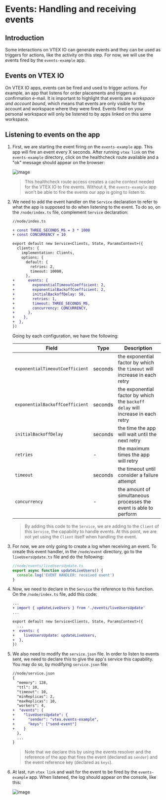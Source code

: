 # Events: Handling and receiving events

## Introduction

Some interactions on VTEX IO can generate events and they can be used as triggers for actions, like the activity on this step. For now, we will use the events fired by the `events-example` app.

## Events on VTEX IO

On VTEX IO apps, events can be fired and used to trigger actions. For example, an app that listens for order placements and triggers a confirmation e-mail. It is important to highlight that events are _workspace and account bound_, which means that events are only visible for the account and workspace where they were fired. Events fired on your personal workspace will only be listened to by apps linked on this same workspace.

## Listening to events on the app

1. First, we are starting the event firing on the `events-example` app. This app will fire an event every X seconds. After running `vtex link` on the `events-example` directory, click on the healthcheck route available and a "ok" message should appear on the browser:

   ![image](https://user-images.githubusercontent.com/43679629/83802091-8c69f380-a680-11ea-82af-a438fb73f40b.png)

   > This healthcheck route access creates a cache context needed for the VTEX IO to fire events. Without it, the `events-example` app won't be able to fire the events our app is going to listen to.

2. We need to add the event handler on the `Service` declaration to refer to what the app is supposed to do when listening to the event. To do so, on the `/node/index.ts` file, complement `Service` declaration:

   ```diff
   //node/index.ts

   + const THREE_SECONDS_MS = 3 * 1000
   + const CONCURRENCY = 10

   export default new Service<Clients, State, ParamsContext>({
     clients: {
       implementation: Clients,
       options: {
         default: {
           retries: 2,
           timeout: 10000,
         },
   +      events: {
   +        exponentialTimeoutCoefficient: 2,
   +        exponentialBackoffCoefficient: 2,
   +        initialBackoffDelay: 50,
   +        retries: 1,
   +        timeout: THREE_SECONDS_MS,
   +        concurrency: CONCURRENCY,
   +      },
   +    },
   +  },
   })
   ```

   Going by each configuration, we have the following:

   | Field                           | Type    | Description                                                                     |
   | ------------------------------- | ------- | ------------------------------------------------------------------------------- |
   | `exponentialTimeoutCoefficient` | seconds | the exponential factor by which the `timeout` will increase in each retry       |
   | `exponentialBackoffCoefficient` | seconds | the exponential factor by which the `backoff delay` will increase in each retry |
   | `initialBackoffDelay`           | seconds | the time the app will wait until the next retry                                 |
   | `retries`                       | -       | the maximum times the app will retry                                            |
   | `timeout`                       | seconds | the timeout until consider a failure attempt                                    |
   | `concurrency`                   | -       | the amount of simultaneous processes the event is able to perform               |

   > By adding this code to the `Service`, we are adding to the `Client` of this `Service`, the capability to handle events. At this point, we are not yet using the `Client` itself when handling the event.

3. For now, we are only going to create a log when receiving an event. To create this event handler, in the `/node/event` directory, go to the `liveUsersUpdate.ts` file and do the following:

   ```ts
   //node/events/liveUsersUpdate.ts
   export async function updateLiveUsers() {
     console.log('EVENT HANDLER: received event')
   }
   ```

4. Now, we need to declare in the `Service` the reference to this function. On the `/node/index.ts` file, add this code:

   ```diff
   ...
   + import { updateLiveUsers } from './events/liveUsersUpdate'
   ...

   export default new Service<Clients, State, ParamsContext>({
     ...
   +  events: {
   +    liveUsersUpdate: updateLiveUsers,
   +  },
   })

   ```

5. We also need to modify the `service.json` file. In order to listen to events sent, we need to declare this to give the app's service this capability. You may do so, by modifying `service.json` file:

   ```diff
   //node/service.json
   {
     "memory": 128,
     "ttl": 10,
     "timeout": 10,
     "minReplicas": 2,
     "maxReplicas": 10,
     "workers": 4,
   +  "events": {
   +    "liveUsersUpdate": {
   +      "sender": "vtex.events-example",
   +      "keys": ["send-event"]
   +    }
     },
     ...
   }
   ```

   > Note that we declare this by using the events resolver and the reference of the app that fires the event (declared as `sender`) and the event reference key (declared as `keys`).

6. At last, run `vtex link` and wait for the event to be fired by the `events-example` app. When listened, the log should appear on the console, like this:

   ![image](https://user-images.githubusercontent.com/43679629/83823425-5f323b00-a6aa-11ea-816a-68525e5800d7.png)
